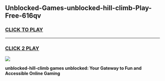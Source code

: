 
## Unblocked-Games-unblocked-hill-climb-Play-Free-616qv
<h3>
<a href="https://premium76.site?title=unblocked-hill-climb&ref=23A">CLICK TO PLAY</a></h3>
<hr>

<h3>
<a href="https://premium76.site?title=unblocked-hill-climb&ref=23A">CLICK 2 PLAY</a>
  
</h3>

<a href="https://premium76.site?title=unblocked-hill-climb&ref=23A"><img src="https://clearcache.store/games.png"></a>


**unblocked-hill-climb games unblocked: Your Gateway to Fun and Accessible Online Gaming**
